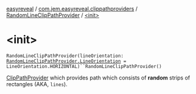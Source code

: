 [easyreveal](../../index.md) / [com.jem.easyreveal.clippathproviders](../index.md) / [RandomLineClipPathProvider](index.md) / [&lt;init&gt;](./-init-.md)

# &lt;init&gt;

`RandomLineClipPathProvider(lineOrientation: `[`RandomLineClipPathProvider.LineOrientation`](-line-orientation/index.md)` = LineOrientation.HORIZONTAL)``RandomLineClipPathProvider()`

[ClipPathProvider](../../com.jem.easyreveal/-clip-path-provider/index.md) which provides path which consists of **random** strips of rectangles (AKA, `lines`).

